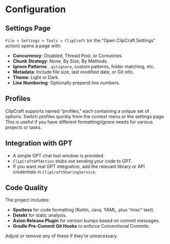 # Configuration

## Settings Page

`File > Settings > Tools > ClipCraft` (or the “Open ClipCraft Settings” action) opens a page with:

- **Concurrency**: Disabled, Thread Pool, or Coroutines.
- **Chunk Strategy**: None, By Size, By Methods.
- **Ignore Patterns**: `.gitignore`, custom patterns, folder matching, etc.
- **Metadata**: Include file size, last modified date, or Git info.
- **Theme**: Light or Dark.
- **Line Numbering**: Optionally prepend line numbers.

## Profiles

ClipCraft supports named “profiles,” each containing a unique set of options. Switch profiles quickly from the context
menu or the settings page. This is useful if you have different formatting/ignore needs for various projects or tasks.

## Integration with GPT

- A simple GPT chat tool window is provided.
- `ClipCraftGPTAction` stubs out sending your code to GPT.
- If you want real GPT integration, add the relevant library or API credentials in `ClipCraftSharingService`.

## Code Quality

The project includes:

- **Spotless** for code formatting (Kotlin, Java, YAML, plus “misc” text).
- **Detekt** for static analysis.
- **Axion Release Plugin** for version bumps based on commit messages.
- **Gradle Pre-Commit Git Hooks** to enforce Conventional Commits.

Adjust or remove any of these if they’re unnecessary.
